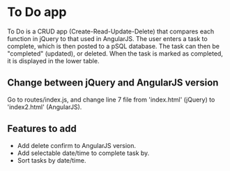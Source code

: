 # To Do app
To Do is a CRUD app (Create-Read-Update-Delete) that compares each function in jQuery to that used in AngularJS. The user enters a task to complete, which is then posted to a pSQL database. The task can then be "completed" (updated), or deleted. When the task is marked as completed, it is displayed in the lower table.

## Change between jQuery and AngularJS version
Go to routes/index.js, and change line 7 file from 'index.html' (jQuery) to 'index2.html' (AngularJS).

## Features to add
* Add delete confirm to AngularJS version.
* Add selectable date/time to complete task by.
* Sort tasks by date/time.